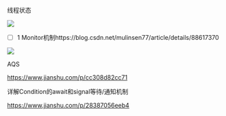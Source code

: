 线程状态

![](/Volumes/feng/code/opensource-project/youdaonote-pull/youdaonote/youdaonote-images/6E9F8BED398044A1AE30B467A4BEF57D.png)

 

- [ ] 1 Monitor机制https://blog.csdn.net/mulinsen77/article/details/88617370

![](/Volumes/feng/code/opensource-project/youdaonote-pull/youdaonote/youdaonote-images/A6E3B94C6C144922A40EEBBB9DCB24E9.png)



AQS

https://www.jianshu.com/p/cc308d82cc71

详解Condition的await和signal等待/通知机制

https://www.jianshu.com/p/28387056eeb4